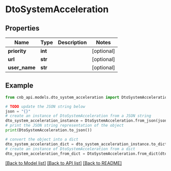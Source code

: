 # DtoSystemAcceleration


## Properties

Name | Type | Description | Notes
------------ | ------------- | ------------- | -------------
**priority** | **int** |  | [optional] 
**url** | **str** |  | [optional] 
**user_name** | **str** |  | [optional] 

## Example

```python
from cnb_api.models.dto_system_acceleration import DtoSystemAcceleration

# TODO update the JSON string below
json = "{}"
# create an instance of DtoSystemAcceleration from a JSON string
dto_system_acceleration_instance = DtoSystemAcceleration.from_json(json)
# print the JSON string representation of the object
print(DtoSystemAcceleration.to_json())

# convert the object into a dict
dto_system_acceleration_dict = dto_system_acceleration_instance.to_dict()
# create an instance of DtoSystemAcceleration from a dict
dto_system_acceleration_from_dict = DtoSystemAcceleration.from_dict(dto_system_acceleration_dict)
```
[[Back to Model list]](../README.md#documentation-for-models) [[Back to API list]](../README.md#documentation-for-api-endpoints) [[Back to README]](../README.md)


